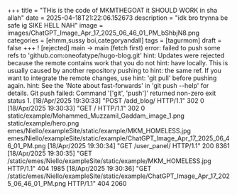 +++
title = "THis is the code of MKMTHEGOAT it SHOULD WORK in sha allah"
date = 2025-04-18T21:22:06.152673
description = "idk bro trynna be safe ig
SIKE HELL NAH"
image = images/ChatGPT_Image_Apr_17_2025_06_46_01_PM_bShbjN8.png
categories = [ehmm,sussy boi,categoryandall]
tags = [tagurmom]
draft = false
+++
! [rejected] main -> main (fetch first) error: failed to push some refs to 'github.com:oneofatype/hugo-blog.git' hint: Updates were rejected because the remote contains work that you do not hint: have locally. This is usually caused by another repository pushing to hint: the same ref. If you want to integrate the remote changes, use hint: 'git pull' before pushing again. hint: See the 'Note about fast-forwards' in 'git push --help' for details. Git push failed: Command '['git', 'push']' returned non-zero exit status 1. [18/Apr/2025 19:30:33] "POST /add_blog/ HTTP/1.1" 302 0 [18/Apr/2025 19:30:33] "GET / HTTP/1.1" 302 0 static/example/Mohammed_Muzzamil_Gaddam_image_1.png static/example/hero.png emes/Niello/exampleSite/static/example/MKM_HOMELESS.jpg emes/Niello/exampleSite/static/example/ChatGPT_Image_Apr_17_2025_06_46_01_PM.png [18/Apr/2025 19:30:34] "GET /user_panel/ HTTP/1.1" 200 8361 [18/Apr/2025 19:30:35] "GET /static/emes/Niello/exampleSite/static/example/MKM_HOMELESS.jpg HTTP/1.1" 404 1985 [18/Apr/2025 19:30:36] "GET /static/emes/Niello/exampleSite/static/example/ChatGPT_Image_Apr_17_2025_06_46_01_PM.png HTTP/1.1" 404 2060
